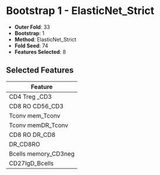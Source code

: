 # Bootstrap 1 - ElasticNet_Strict

- **Outer Fold**: 33
- **Bootstrap**: 1
- **Method**: ElasticNet_Strict
- **Fold Seed**: 74
- **Features Selected**: 8

## Selected Features

| Feature |
|---------|
| CD4 Treg _CD3 |
| CD8 RO CD56_CD3 |
| Tconv mem_Tconv |
| Tconv memDR_Tconv |
| CD8 RO DR_CD8 |
| DR_CD8RO |
| Bcells memory_CD3neg |
| CD27IgD_Bcells |
